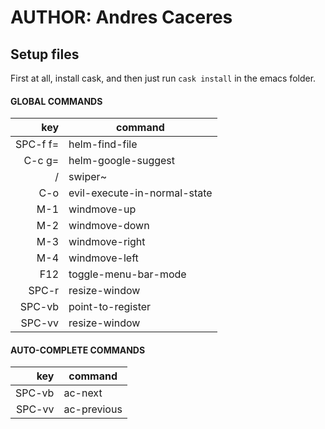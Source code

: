 # AUTHOR: Andres Caceres

## Setup files
First at all, install cask, and then just run `cask install` in the emacs folder.

#### GLOBAL COMMANDS

| key         | command                      
| -----------:| --------------------------
| SPC-f f=   | helm-find-file                
| C-c g=     | helm-google-suggest           
| /          | swiper~                        
| C-o        | evil-execute-in-normal-state   
| M-1        | windmove-up                    
| M-2        | windmove-down                  
| M-3        | windmove-right                 
| M-4        | windmove-left                  
| F12        | toggle-menu-bar-mode           
| SPC-r      | resize-window                  
| SPC-vb      | point-to-register
| SPC-vv      | resize-window                  


#### AUTO-COMPLETE COMMANDS

| key         | command                      
| -----------:| --------------------------
| SPC-vb      | ac-next                      
| SPC-vv      | ac-previous                  
